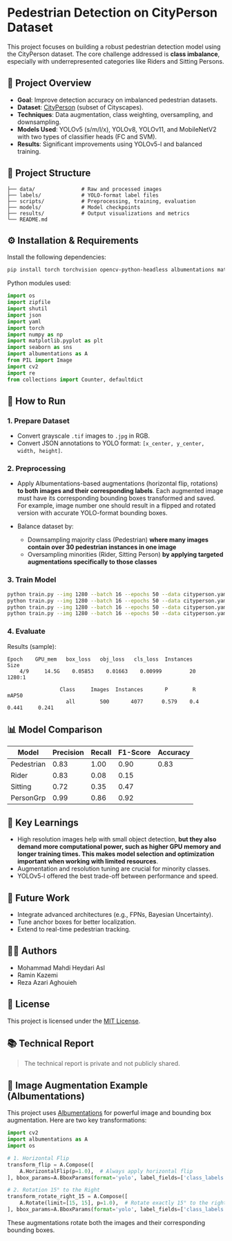 
# Pedestrian Detection on CityPerson Dataset

This project focuses on building a robust pedestrian detection model using the CityPerson dataset. The core challenge addressed is **class imbalance**, especially with underrepresented categories like Riders and Sitting Persons.

## 📌 Project Overview

- **Goal**: Improve detection accuracy on imbalanced pedestrian datasets.
- **Dataset**: [CityPerson](https://openaccess.thecvf.com/content_cvpr_2017/html/Zhang_CityPersons_A_Diverse_CVPR_2017_paper.html) (subset of Cityscapes).
- **Techniques**: Data augmentation, class weighting, oversampling, and downsampling.
- **Models Used**: YOLOv5 (s/m/l/x), YOLOv8, YOLOv11, and MobileNetV2 with two types of classifier heads (FC and SVM).
- **Results**: Significant improvements using YOLOv5-l and balanced training.

## 📂 Project Structure

```
├── data/               # Raw and processed images
├── labels/             # YOLO-format label files
├── scripts/            # Preprocessing, training, evaluation
├── models/             # Model checkpoints
├── results/            # Output visualizations and metrics
└── README.md
```

## ⚙️ Installation & Requirements

Install the following dependencies:

```bash
pip install torch torchvision opencv-python-headless albumentations matplotlib seaborn Pillow numpy
```

Python modules used:
```python
import os
import zipfile
import shutil
import json
import yaml
import torch
import numpy as np
import matplotlib.pyplot as plt
import seaborn as sns
import albumentations as A
from PIL import Image
import cv2
import re
from collections import Counter, defaultdict
```

## 🚀 How to Run

### 1. Prepare Dataset
- Convert grayscale `.tif` images to `.jpg` in RGB.
- Convert JSON annotations to YOLO format: `[x_center, y_center, width, height]`.

### 2. Preprocessing
- Apply Albumentations-based augmentations (horizontal flip, rotations) **to both images and their corresponding labels**. Each augmented image must have its corresponding bounding boxes transformed and saved. For example, image number one should result in a flipped and rotated version with accurate YOLO-format bounding boxes.

- Balance dataset by:
  - Downsampling majority class (Pedestrian) **where many images contain over 30 pedestrian instances in one image**
  - Oversampling minorities (Rider, Sitting Person) **by applying targeted augmentations specifically to those classes**

### 3. Train Model

```bash
python train.py --img 1280 --batch 16 --epochs 50 --data cityperson.yaml --weights yolov5l.pt
python train.py --img 1280 --batch 16 --epochs 50 --data cityperson.yaml --weights yolov5m.pt
python train.py --img 1280 --batch 16 --epochs 50 --data cityperson.yaml --weights yolov8.pt
python train.py --img 1280 --batch 16 --epochs 50 --data cityperson.yaml --weights yolov11.pt
```

### 4. Evaluate

Results (sample):
```
Epoch    GPU_mem   box_loss   obj_loss   cls_loss  Instances       Size
    4/9     14.5G    0.05853    0.01663    0.00999         20       1280:1

                 Class     Images  Instances       P        R      mAP50   
                   all        500       4077      0.579    0.4     0.441     0.241
```

## 📊 Model Comparison

| Model     | Precision | Recall | F1-Score | Accuracy |
|-----------|-----------|--------|----------|----------|
| Pedestrian | 0.83     | 1.00   | 0.90     | 0.83     |
| Rider      | 0.83     | 0.08   | 0.15     |          |
| Sitting    | 0.72     | 0.35   | 0.47     |          |
| PersonGrp  | 0.99     | 0.86   | 0.92     |          |

## 🧠 Key Learnings

- High resolution images help with small object detection, **but they also demand more computational power, such as higher GPU memory and longer training times. This makes model selection and optimization important when working with limited resources**.
- Augmentation and resolution tuning are crucial for minority classes.
- YOLOv5-l offered the best trade-off between performance and speed.

## 🔮 Future Work

- Integrate advanced architectures (e.g., FPNs, Bayesian Uncertainty).
- Tune anchor boxes for better localization.
- Extend to real-time pedestrian tracking.

## 👨‍💻 Authors

- Mohammad Mahdi Heydari Asl
- Ramin Kazemi
- Reza Azari Aghouieh

## 📄 License

This project is licensed under the [MIT License](LICENSE).

## 📚 Technical Report

> The technical report is private and not publicly shared.

## 🔄 Image Augmentation Example (Albumentations)

This project uses [Albumentations](https://albumentations.ai/) for powerful image and bounding box augmentation. Here are two key transformations:

```python
import cv2
import albumentations as A
import os

# 1. Horizontal Flip
transform_flip = A.Compose([
    A.HorizontalFlip(p=1.0),  # Always apply horizontal flip
], bbox_params=A.BboxParams(format='yolo', label_fields=['class_labels']))

# 2. Rotation 15° to the Right
transform_rotate_right_15 = A.Compose([
    A.Rotate(limit=[15, 15], p=1.0),  # Rotate exactly 15° to the right
], bbox_params=A.BboxParams(format='yolo', label_fields=['class_labels']))
```

These augmentations rotate both the images and their corresponding bounding boxes.
